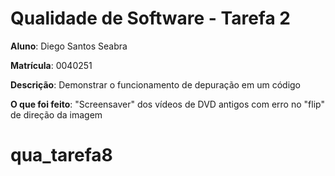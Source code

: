 # Qualidade de Software - Tarefa 2

**Aluno**: Diego Santos Seabra

**Matrícula**: 0040251

**Descrição**: Demonstrar o funcionamento de depuração em um código

**O que foi feito**: "Screensaver" dos vídeos de DVD antigos com erro no "flip" de direção da imagem
# qua_tarefa8
